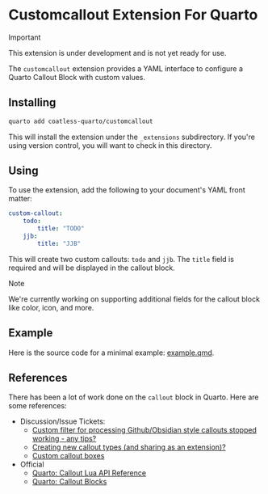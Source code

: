 # Customcallout Extension For Quarto

> [!IMPORTANT]
>
> This extension is under development and is not yet ready for use.

The `customcallout` extension provides a YAML interface to configure a Quarto Callout Block with custom values.

## Installing

```bash
quarto add coatless-quarto/customcallout
```

This will install the extension under the `_extensions` subdirectory.
If you're using version control, you will want to check in this directory.

## Using

To use the extension, add the following to your document's YAML front matter:

```yaml
custom-callout:
    todo: 
        title: "TODO"
    jjb:
        title: "JJB"
```

This will create two custom callouts: `todo` and `jjb`. The `title` field is required and will be displayed in the callout block.

> [!NOTE]
>
> We're currently working on supporting additional fields for the callout block like color, icon, and more.


## Example

Here is the source code for a minimal example: [example.qmd](example.qmd).

## References

There has been a lot of work done on the `callout` block in Quarto. Here are some references:

- Discussion/Issue Tickets:
   - [Custom filter for processing Github/Obsidian style callouts stopped working - any tips? ](https://github.com/quarto-dev/quarto-cli/discussions/6550)
   - [Creating new callout types (and sharing as an extension)?](https://github.com/quarto-dev/quarto-cli/discussions/7753)
   - [Custom callout boxes](https://github.com/quarto-dev/quarto-cli/issues/844)   
- Official
   - [Quarto: Callout Lua API Reference](https://quarto.org/docs/prerelease/1.3/custom-ast-nodes/callout.html)
   - [Quarto: Callout Blocks](https://quarto.org/docs/authoring/callouts.html)